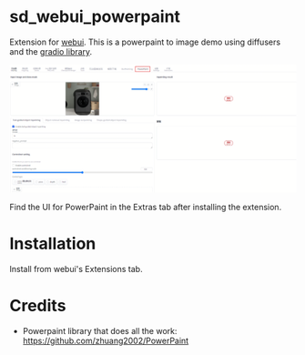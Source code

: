 # sd_webui_powerpaint

Extension for [webui](https://github.com/AUTOMATIC1111/stable-diffusion-webui). This is a powerpaint to image demo using diffusers and the [gradio library](https://github.com/gradio-app/gradio). 


![](preview.png)

Find the UI for PowerPaint in the Extras tab after installing the extension.

# Installation

Install from webui's Extensions tab.

# Credits

* Powerpaint library that does all the work: https://github.com/zhuang2002/PowerPaint
